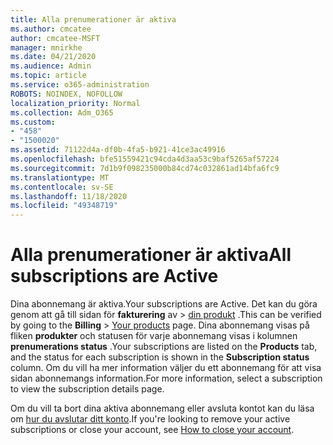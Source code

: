 ```yaml
---
title: Alla prenumerationer är aktiva
ms.author: cmcatee
author: cmcatee-MSFT
manager: mnirkhe
ms.date: 04/21/2020
ms.audience: Admin
ms.topic: article
ms.service: o365-administration
ROBOTS: NOINDEX, NOFOLLOW
localization_priority: Normal
ms.collection: Adm_O365
ms.custom:
- "458"
- "1500020"
ms.assetid: 71122d4a-df0b-4fa5-b921-41ce3ac49916
ms.openlocfilehash: bfe51559421c94cda4d3aa53c9baf5265af57224
ms.sourcegitcommit: 7d1b9f098235000b84cd74c032861ad14bfa6fc9
ms.translationtype: MT
ms.contentlocale: sv-SE
ms.lasthandoff: 11/18/2020
ms.locfileid: "49348719"
---
```

# <a name="all-subscriptions-are-active"></a><span data-ttu-id="ea9e5-102">Alla prenumerationer är aktiva</span><span class="sxs-lookup"><span data-stu-id="ea9e5-102">All subscriptions are Active</span></span>

<span data-ttu-id="ea9e5-103">Dina abonnemang är aktiva.</span><span class="sxs-lookup"><span data-stu-id="ea9e5-103">Your subscriptions are Active.</span></span> <span data-ttu-id="ea9e5-104">Det kan du göra genom att gå till sidan för **fakturering** av \> [din produkt](https://go.microsoft.com/fwlink/p/?linkid=842054) .</span><span class="sxs-lookup"><span data-stu-id="ea9e5-104">This can be verified by going to the **Billing** \> [Your products](https://go.microsoft.com/fwlink/p/?linkid=842054) page.</span></span> <span data-ttu-id="ea9e5-105">Dina abonnemang visas på fliken **produkter** och statusen för varje abonnemang visas i kolumnen **prenumerations status** .</span><span class="sxs-lookup"><span data-stu-id="ea9e5-105">Your subscriptions are listed on the **Products** tab, and the status for each subscription is shown in the **Subscription status** column.</span></span> <span data-ttu-id="ea9e5-106">Om du vill ha mer information väljer du ett abonnemang för att visa sidan abonnemangs information.</span><span class="sxs-lookup"><span data-stu-id="ea9e5-106">For more information, select a subscription to view the subscription details page.</span></span>
  
<span data-ttu-id="ea9e5-107">Om du vill ta bort dina aktiva abonnemang eller avsluta kontot kan du läsa om [hur du avslutar ditt konto](https://docs.microsoft.com/microsoft-365/commerce/close-your-account?view=o365-worldwide).</span><span class="sxs-lookup"><span data-stu-id="ea9e5-107">If you're looking to remove your active subscriptions or close your account, see [How to close your account](https://docs.microsoft.com/microsoft-365/commerce/close-your-account?view=o365-worldwide).</span></span>

